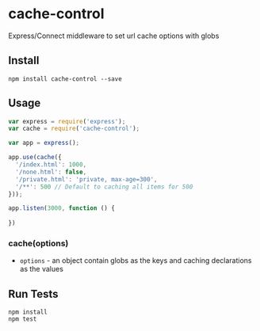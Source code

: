 # cache-control

Express/Connect middleware to set url cache options with globs

## Install

```
npm install cache-control --save
```

## Usage

```js
var express = require('express');
var cache = require('cache-control');

var app = express();

app.use(cache({
  '/index.html': 1000,
  '/none.html': false,
  '/private.html': 'private, max-age=300',
  '/**': 500 // Default to caching all items for 500
}));

app.listen(3000, function () {
  
})
```

### cache(options)

* `options` - an object contain globs as the keys and caching declarations as the values

## Run Tests

```
npm install
npm test
```
